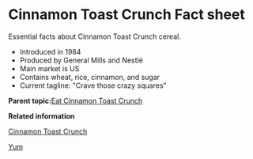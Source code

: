 # Cinnamon Toast Crunch Fact sheet

Essential facts about Cinnamon Toast Crunch cereal.

-   Introduced in 1984
-   Produced by General Mills and Nestlé
-   Main market is US
-   Contains wheat, rice, cinnamon, and sugar
-   Current tagline: "Crave those crazy squares"

**Parent topic:**[Eat Cinnamon Toast Crunch](../task/t_eat_ctc.md)

**Related information**  


[Cinnamon Toast Crunch](../concept/c-ctc.md)

[Yum](https://arrrrrr.github.io/CloudCity/)

